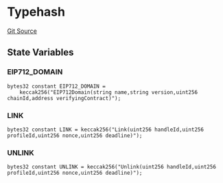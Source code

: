 # Typehash
[Git Source](https://github.com/digiv3rse/core-contracts/blob/5454b58664fab805b6888a68ff40915d251f32f3/contracts/namespaces/constants/Typehash.sol)


## State Variables
### EIP712_DOMAIN

```solidity
bytes32 constant EIP712_DOMAIN =
    keccak256("EIP712Domain(string name,string version,uint256 chainId,address verifyingContract)");
```


### LINK

```solidity
bytes32 constant LINK = keccak256("Link(uint256 handleId,uint256 profileId,uint256 nonce,uint256 deadline)");
```


### UNLINK

```solidity
bytes32 constant UNLINK = keccak256("Unlink(uint256 handleId,uint256 profileId,uint256 nonce,uint256 deadline)");
```


